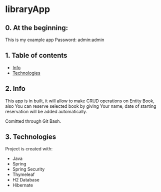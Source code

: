 # libraryApp

## 0. At the beginning:
This is my example app
Password: admin:admin

## 1. Table of contents
* [Info](#2-info)
* [Technologies](#3-technologies)

## 2. Info

This app is in built, it will allow to make CRUD operations on Entity Book, also You can reserve selected book by giving Your name, date of starting reservation will be added automatically.

Comitted through Git Bash.

## 3. Technologies
Project is created with:
* Java
* Spring
* Spring Security
* Thymeleaf
* H2 Database
* Hibernate

